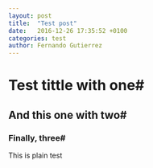 ```yaml
---
layout: post
title:  "Test post"
date:   2016-12-26 17:35:52 +0100
categories: test
author: Fernando Gutierrez
---
```


# Test tittle with one#

## And this one with two#

### Finally, three#

This is plain test
